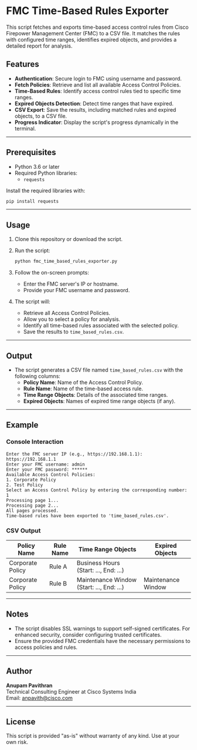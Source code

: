
# FMC Time-Based Rules Exporter

This script fetches and exports time-based access control rules from Cisco Firepower Management Center (FMC) to a CSV file. It matches the rules with configured time ranges, identifies expired objects, and provides a detailed report for analysis.

## Features

- **Authentication**: Secure login to FMC using username and password.
- **Fetch Policies**: Retrieve and list all available Access Control Policies.
- **Time-Based Rules**: Identify access control rules tied to specific time ranges.
- **Expired Objects Detection**: Detect time ranges that have expired.
- **CSV Export**: Save the results, including matched rules and expired objects, to a CSV file.
- **Progress Indicator**: Display the script's progress dynamically in the terminal.

---

## Prerequisites

- Python 3.6 or later
- Required Python libraries:
  - `requests`

Install the required libraries with:

```bash
pip install requests
```

---

## Usage

1. Clone this repository or download the script.

2. Run the script:

   ```bash
   python fmc_time_based_rules_exporter.py
   ```

3. Follow the on-screen prompts:

   - Enter the FMC server's IP or hostname.
   - Provide your FMC username and password.

4. The script will:

   - Retrieve all Access Control Policies.
   - Allow you to select a policy for analysis.
   - Identify all time-based rules associated with the selected policy.
   - Save the results to `time_based_rules.csv`.

---

## Output

- The script generates a CSV file named `time_based_rules.csv` with the following columns:
  - **Policy Name**: Name of the Access Control Policy.
  - **Rule Name**: Name of the time-based access rule.
  - **Time Range Objects**: Details of the associated time ranges.
  - **Expired Objects**: Names of expired time range objects (if any).

---

## Example

### Console Interaction
```
Enter the FMC server IP (e.g., https://192.168.1.1): https://192.168.1.1
Enter your FMC username: admin
Enter your FMC password: ******
Available Access Control Policies:
1. Corporate Policy
2. Test Policy
Select an Access Control Policy by entering the corresponding number: 1
Processing page 1...
Processing page 2...
All pages processed.
Time-based rules have been exported to 'time_based_rules.csv'.
```

### CSV Output
| Policy Name      | Rule Name     | Time Range Objects                   | Expired Objects |
|------------------|---------------|--------------------------------------|-----------------|
| Corporate Policy | Rule A        | Business Hours (Start: ..., End: ...) |                 |
| Corporate Policy | Rule B        | Maintenance Window (Start: ..., End: ...) | Maintenance Window |

---

## Notes

- The script disables SSL warnings to support self-signed certificates. For enhanced security, consider configuring trusted certificates.
- Ensure the provided FMC credentials have the necessary permissions to access policies and rules.

---

## Author

**Anupam Pavithran**  
Technical Consulting Engineer at Cisco Systems India  
Email: [anpavith@cisco.com](mailto:anpavith@cisco.com)

---

## License

This script is provided "as-is" without warranty of any kind. Use at your own risk.
